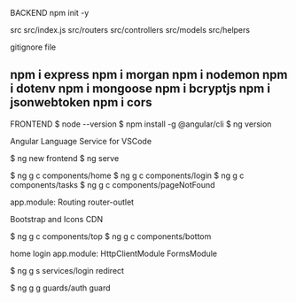 BACKEND
npm init -y

src
src/index.js
src/routers
src/controllers
src/models
src/helpers

gitignore file

npm i express
npm i morgan
npm i nodemon
npm i dotenv
npm i mongoose
npm i bcryptjs
npm i jsonwebtoken
npm i cors
---
FRONTEND
$ node --version
$ npm install -g @angular/cli
$ ng version

Angular Language Service for VSCode

$ ng new frontend
$ ng serve

$ ng g c components/home
$ ng g c components/login
$ ng g c components/tasks
$ ng g c components/pageNotFound

app.module:
Routing
router-outlet

Bootstrap and Icons CDN

$ ng g c components/top
$ ng g c components/bottom

home
login
app.module:
HttpClientModule
FormsModule

$ ng g s services/login
redirect

$ ng g g guards/auth
guard
